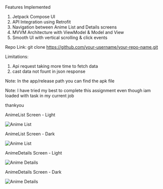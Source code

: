 Features Implemented
1) Jetpack Compose UI
2) API Integration using Retrofit
3) Navigation between Anime List and Details screens
4) MVVM Architecture with ViewModel & Model and View
5) Smooth UI with vertical scrolling & click events

Repo Link:
git clone https://github.com/your-username/your-repo-name.git 

Limitations:
1) Api request taking more time to fetch data
2) cast data not fount in json response 

Note: In the app/release path you can find the apk file

Note: I have tried my best to complete this assignment even though iam loaded with task in my current job

thankyou

AnimeList Screen - Light

![Anime List](screenshots/Screenshot_2025-04-11-02-15-34-249_com.example.seekhoapi-edit.jpg)

AnimeList Screen - Dark

![Anime List](screenshots/Screenshot_2025-04-11-02-18-27-675_com.example.seekhoapi.jpg)

AnimeDetails Screen - Light

![Anime Details](screenshots/Screenshot_2025-04-11-02-16-31-504_com.example.seekhoapi.jpg)

AnimeDetails Screen - Dark

![Anime Details](screenshots/Screenshot_2025-04-11-02-18-48-360_com.example.seekhoapi.jpg)